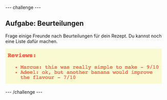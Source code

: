 \--- challenge \---

## Aufgabe: Beurteilungen

Frage einige Freunde nach Beurteilungen für dein Rezept. Du kannst noch eine Liste dafür machen.

![screenshot](images/recipe-reviews.png)

\--- /challenge \---
